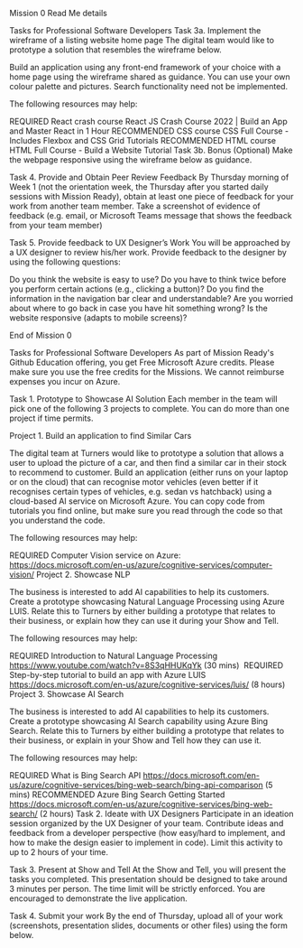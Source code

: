 Mission 0 Read Me details

Tasks for Professional Software Developers
Task 3a. Implement the wireframe of a listing website home page
The digital team would like to prototype a solution that resembles the wireframe below.

Build an application using any front-end framework of your choice with a home page using the wireframe shared as guidance.
You can use your own colour palette and pictures.
Search functionality need not be implemented.

The following resources may help:

REQUIRED React crash course React JS Crash Course 2022 | Build an App and Master React in 1 Hour
RECOMMENDED CSS course CSS Full Course - Includes Flexbox and CSS Grid Tutorials
RECOMMENDED HTML course HTML Full Course - Build a Website Tutorial
Task 3b. Bonus (Optional)
Make the webpage responsive using the wireframe below as guidance.


Task 4. Provide and Obtain Peer Review Feedback
By Thursday morning of Week 1 (not the orientation week, the Thursday after you started daily sessions with Mission Ready), obtain at least one piece of feedback for your work from another team member.  Take a screenshot of evidence of feedback (e.g. email, or Microsoft Teams message that shows the feedback from your team member)

Task 5. Provide feedback to UX Designer’s Work
You will be approached by a UX designer to review his/her work. Provide feedback to the designer by using the following questions:

Do you think the website is easy to use?
Do you have to think twice before you perform certain actions (e.g., clicking a button)?
Do you find the information in the navigation bar clear and understandable?
Are you worried about where to go back in case you have hit something wrong?
Is the website responsive (adapts to mobile screens)?

End of Mission 0

Tasks for Professional Software Developers
As part of Mission Ready's Github Education offering, you get Free Microsoft Azure credits.  Please make sure you use the free credits for the Missions.  We cannot reimburse expenses you incur on Azure.

Task 1. Prototype to Showcase AI Solution
Each member in the team will pick one of the following 3 projects to complete.  You can do more than one project if time permits.

Project 1. Build an application to find Similar Cars

The digital team at Turners would like to prototype a solution that allows a user to upload the picture of a car, and then find a similar car in their stock to recommend to customer. Build an application (either runs on your laptop or on the cloud) that can recognise motor vehicles (even better if it recognises certain types of vehicles, e.g. sedan vs hatchback) using a cloud-based AI service on Microsoft Azure. You can copy code from tutorials you find online, but make sure you read through the code so that you understand the code.  

The following resources may help:

REQUIRED Computer Vision service on Azure:  https://docs.microsoft.com/en-us/azure/cognitive-services/computer-vision/
Project 2. Showcase NLP

The business is interested to add AI capabilities to help its customers. Create a prototype showcasing Natural Language Processing using Azure LUIS. Relate this to Turners by either building a prototype that relates to their business, or explain how they can use it during your Show and Tell.

The following resources may help:

REQUIRED Introduction to Natural Language Processing https://www.youtube.com/watch?v=8S3qHHUKqYk (30 mins) ​​​​​​​
REQUIRED Step-by-step tutorial to build an app with Azure LUIS https://docs.microsoft.com/en-us/azure/cognitive-services/luis/ (8 hours)
Project 3. Showcase AI Search

The business is interested to add AI capabilities to help its customers.  Create a prototype showcasing AI Search capability using Azure Bing Search.  Relate this to Turners by either building a prototype that relates to their business, or explain in your Show and Tell how they can use it. 

The following resources may help:

REQUIRED What is Bing Search API https://docs.microsoft.com/en-us/azure/cognitive-services/bing-web-search/bing-api-comparison (5 mins)
RECOMMENDED Azure Bing Search Getting Started https://docs.microsoft.com/en-us/azure/cognitive-services/bing-web-search/ (2 hours)
Task 2. Ideate with UX Designers
​​​​​​​Participate in an ideation session organized by the UX Designer of your team. Contribute ideas and feedback from a developer perspective (how easy/hard to implement, and how to make the design easier to implement in code). Limit this activity to up to 2 hours of your time.

Task 3. Present at Show and Tell
At the Show and Tell, you will present the tasks you completed.  This presentation should be designed to take around 3 minutes per person. The time limit will be strictly enforced. You are encouraged to demonstrate the live application.

Task 4. Submit your work
By the end of Thursday, upload all of your work (screenshots, presentation slides, documents or other files) using the form below.
